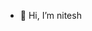 - 👋 Hi, I’m nitesh

<!---
nsinghproexe/nsinghproexe is a ✨ special ✨ repository because its `README.md` (this file) appears on your GitHub profile.
You can click the Preview link to take a look at your changes.
--->
